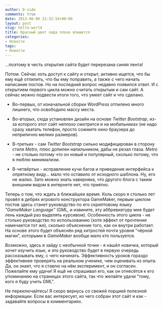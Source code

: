 ```yaml
---
author: D-side
comments: true
date: 2013-06-06 22:32:54+00:00
layout: post
slug: hello-world
title: Красный цвет сюда плохо впишется
categories:
- Новости
tags:
- Новости
---
```


...поэтому в честь открытия сайта будет перерезана синяя лента!

Потом. Сейчас хоть доступ к сайту и открыт, активно ищется, что бы ему ещё отпилить, что бы ему поправить, а также с чего начать написание постов. Но на последний вопрос недавно появился ответ. И с открытием первого цикла можно считать открытым и сам сайт. А сейчас можно подвести итоги того, что умеет сайт и что сделано.
	
  * Во-первых, от изначальной сборки _WordPress_ отпилено много лишнего, что освободило массу места.
	
  * Во-вторых, сюда установлен дизайн на основе _Twitter Bootstrap_, из-за которого этот сайт неплохо смотрится и на мобильниках (не надо сразу хватать телефон, просто сожмите окно браузера до неприлично мелких размеров).
	
  * В-третьих - сам _Twitter Bootstrap_ сильно модифицирован в сторону стиля _Metro_, плюс допилен напильником, дабы не резал глаза. _Metro_ - не столько потому что он новый и популярный, сколько потому, что я люблю минимализм.
	
  * В-четвёртых - исправление кучи багов и приведение интерфейса к опрятному виду... мало что оставило от исходного шаблона. Ну, его не жалко. Зато можно знать наверняка, что другого блога с таким внешним видом в интернете нет, что приятно.

Теперь о том, что ждать в ближайшее время. Коль скоро я столько лет провёл в дебрях игрового конструктора GameMaker, первым циклом постов здесь станет руководство по его скриптовому языку _"GameMaker Language"_ (GML, и извините, эту аббревиатуру мне будет лень каждый раз выделять курсивом). Особенность этого цикла - не столько руководство по использованию (хотя эффект от прочтения намечается тот же), сколько объяснение того, как он внутри работает. На основе этого будет объяснён ряд хитростей почти уровня "чёрной магии", которыми в _GameMaker_ вообще мало кто пользуется.

Возможно, здесь я зайду с необычной точки - я нашёл новичка, который хочет изучить язык, и это руководство будет в первую очередь рассказывать ему, с чего начинать. Эффективность уроков гораздо эффективнее проверять на реальном ученике, чем оценивать из опыта. Да, он знает, что я ставлю на нём эксперимент, и он согласен. Пожелайте ему удачи! Я ещё не спрашивал его, как он отнесётся к его упоминанию на страницах этого сайта, так что желайте удачи "тому, кого я буду учить GML".

Не переключайтесь! Я скоро вернусь со свежей порцией полезной информации. Если вас интересует, из чего собран этот сайт и как - задавайте вопросы в комментариях.
